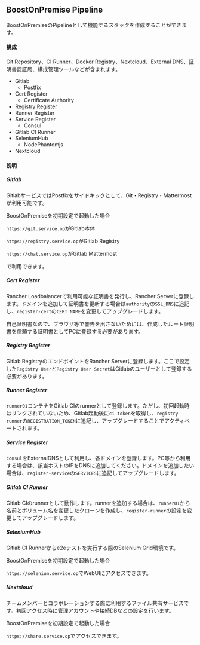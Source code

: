 ## BoostOnPremise Pipeline

BoostOnPremiseのPipelineとして機能するスタックを作成することができます。

#### 構成

Git Repository、CI Runner、Docker Registry、Nextcloud、External DNS、証明書認証局、構成管理ツールなどが含まれます。

- Gitlab
  - Postfix
- Cert Register
  - Certificate Authority
- Registry Register
- Runner Register
- Service Register
  - Consul
- Gitlab CI Runner
- SeleniumHub
  - NodePhantomjs
- Nextcloud

#### 説明

##### Gitlab

GitlabサービスではPostfixをサイドキックとして、Git・Registry・Mattermostが利用可能です。

BoostOnPremiseを初期設定で起動した場合

`https://git.service.op`がGitlab本体

`https://registry.service.op`がGitlab Registry

`https://chat.service.op`がGitlab Mattermost

で利用できます。

##### Cert Register

Rancher Loadbalancerで利用可能な証明書を発行し、Rancher Serverに登録します。ドメインを追加して証明書を更新する場合は`authority`の`SSL_DNS`に追記し、`register-cert`の`CERT_NAME`を変更してアップグレードします。

自己証明書なので、ブラウザ等で警告を出さないためには、作成したルート証明書を信頼する証明書としてPCに登録する必要があります。

##### Registry Register

Gitlab RegistryのエンドポイントをRancher Serverに登録します。ここで設定した`Registry User`と`Registry User Secret`はGitlabのユーザーとして登録する必要があります。

##### Runner Register

`runner01`コンテナをGitlab CIのrunnerとして登録します。ただし、初回起動時はリンクされていないため、Gitlab起動後に`ci token`を取得し、`registry-runner`の`REGISTRATION_TOKEN`に追記し、アップグレードすることでアクティベートされます。

##### Service Register

`consul`をExternalDNSとして利用し、各ドメインを登録します。PC等から利用する場合は、該当ホストのIPをDNSに追加してください。ドメインを追加したい場合は、`register-service`の`SERVICES`に追記してアップグレードします。

##### Gitlab CI Runner

Gitlab CIのrunnerとして動作します。runnerを追加する場合は、`runner01`から名前とボリューム名を変更したクローンを作成し、`register-runner`の設定を変更してアップグレードします。

##### SeleniumHub

Gitlab CI Runnerからe2eテストを実行する際のSelenium Grid環境です。

BoostOnPremiseを初期設定で起動した場合

`https://selenium.service.op`でWebUIにアクセスできます。

##### Nextcloud

チームメンバーとコラボレーションする際に利用するファイル共有サービスです。初回アクセス時に管理アカウントや接続DBなどの設定を行います。

BoostOnPremiseを初期設定で起動した場合

`https://share.service.op`でアクセスできます。
